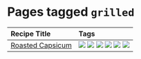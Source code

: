 # Pages tagged `grilled`

|Recipe Title|Tags
|:---|:---|
|[Roasted Capsicum](../recipes/roastedcapsicum.md)|[![](https://img.shields.io/badge/tag-grilled-4bcfd8)](../tags/grilled.md) [![](https://img.shields.io/badge/tag-profile-e5c1d4)](../tags/profile.md) [![](https://img.shields.io/badge/tag-sides-32f6f2)](../tags/sides.md) [![](https://img.shields.io/badge/tag-snack-9fef19)](../tags/snack.md) [![](https://img.shields.io/badge/tag-vegan-1754e4)](../tags/vegan.md) [![](https://img.shields.io/badge/tag-vegetarian-208450)](../tags/vegetarian.md)|